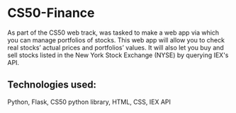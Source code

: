 # CS50-Finance
As part of the CS50 web track, was tasked to make a web app via which you can manage portfolios of stocks. 
This web app will allow you to check real stocks’ actual prices and portfolios’ values. It will also let you buy and sell stocks listed in the New York Stock Exchange (NYSE) by querying IEX's API.

## Technologies used:
Python, Flask, CS50 python library, HTML, CSS, IEX API
